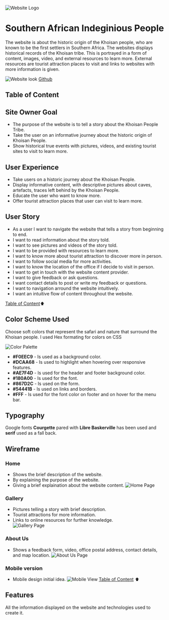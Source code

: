 ![Website Logo](assets/images/logo-4kb-144x82.png) 

# Southern African Indeginious People

The website is about the historic origin of the Khoisan people, who are known to be the first settlers in Southern Africa. The websites displays historical records of the Khoisan tribe. This is portrayed in a form of content, images, video, and external resources to learn more.  External resources are tourist attraction places to visit and links to websites with more information is given. 

![Website look]()
[Github](http://deecynleb.me/South-African-Indeginious-People/)


## Table of Content




## Site Owner Goal 

* The purpose of the website is to tell a story about the Khoisan People Tribe. 
* Take the user on an informative journey about the historic origin of Khoisan People. 
* Show historical true events with pictures, videos, and existing tourist sites to visit to learn more.  


## User Experience  

* Take users on a historic journey about the Khoisan People.  
* Display informative content, with descriptive pictures about caves, artefacts, traces left behind by the Khoisan People.  
* Educate the user who want to know more. 
* Offer tourist attraction places that user can visit to learn more. 


## User Story 
* As a user I want to navigate the website that tells a story from beginning to end.  
* I want to read information about the story told. 
* I want to see pictures and videos of the story told.  
* I want to be provided with resources to learn more.  
* I want to know more about tourist attraction to discover more in person. 
* I want to follow social media for more activities.  
* I want to know the location of the office if I decide to visit in person. 
* I want to get in touch with the website content provider. 
* I want to give feedback or ask questions. 
* I want contact details to post or write my feedback or questions.
* I want to navigation arround the website intuitively.
* I want an intuitive flow of content throughout the website.
 
[Table of Content](#table-of-content):arrow_up:  


## Color Scheme Used 
Choose soft colors that represent the safari and nature that surround the Khoisan people. I used Hex formating for colors on CSS 

![Color Palette](assets/color-palette/saindeginiouspeople-4kb-450x200.png) 

* __#F0EEC9__ - Is used as a background color. 
* __#DCAA68__ - Is used to highlight when hovering over responsive features.  
* __#AE7F4D__ - Is used for the header and footer background color. 
* __#180A00__ - Is used for the font.  
* __#867D2C__ - Is used on the form.  
* __#54441B__ - Is used on links and borders.
* __#FFF__ - Is used for the font color on footer and on hover for the menu bar.


## Typography
Google fonts **Courgette** pared with **Libre Baskerville** has been used and **serif**  used as a fall back. 


## Wireframe 

### Home
* Shows the brief description of the website. 
* By explaining the purpose of the website. 
* Giving a brief explaination about the website content. 
![Home Page](assets/wireframe/home-14kb-756x614.png) 


### Gallery
* Pictures telling a story with brief description. 
* Tourist attractions for more information. 
* Links to online resources for further knowledge.  
![Gallery Page](assets/wireframe/gallery-23kb-794x858.png) 


### About Us
* Shows a feedback form, video, office postal address, contact details, and map location. 
![About Us Page](assets/wireframe/about-us-18kb-793x732.png) 


### Mobile version 
* Mobile design initial idea.
![Mobile View](assets/wireframe/mobile-view-45kb-904-941.png) 
[Table of Content](#table-of-content) :arrow_up:


## Features 

All the information displayed on the website and technologies used to create it.  